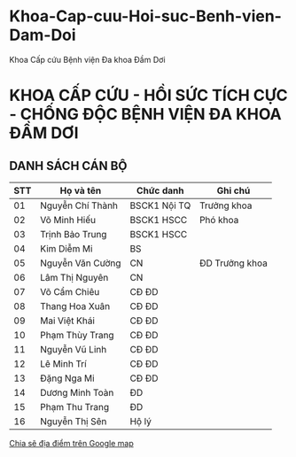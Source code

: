 # Khoa-Cap-cuu-Hoi-suc-Benh-vien-Dam-Doi
Khoa Cấp cứu Bệnh viện Đa khoa Đầm Dơi

# KHOA CẤP CỨU - HỒI SỨC TÍCH CỰC - CHỐNG ĐỘC BỆNH VIỆN ĐA KHOA ĐẦM DƠI #

## DANH SÁCH CÁN BỘ ##

STT | Họ và tên | Chức danh | Ghi chú
-- | -- | -- | -- 
01 | Nguyễn Chí Thành | BSCK1 Nội TQ | Trưởng khoa |  
02 | Võ Minh Hiếu | BSCK1 HSCC | Phó khoa |  
03 | Trịnh Bảo Trung | BSCK1 HSCC |  |  
04 | Kim Diễm Mi | BS ||
05 | Nguyễn Văn Cường |CN| ĐD Trưởng khoa | 
06 | Lâm Thị Nguyên | CN | |  
07 | Võ Cẩm Chiêu | CĐ ĐD | |  
08 | Thang Hoa Xuân | CĐ ĐD | |  
09 | Mai Việt Khái | CĐ ĐD | |  
10 | Phạm Thùy Trang | CĐ ĐD | |  
11 | Nguyễn Vũ Linh | CĐ ĐD | |  
12 | Lê Minh Trí | CĐ ĐD | |  
13 | Đặng Nga Mi | CĐ ĐD | |  
14 | Dương Minh Toàn | ĐD | |  
15|Phạm Thu Trang|ĐD|
16 | Nguyễn Thị Sên | Hộ lý | |  

[Chia sẽ địa điểm trên Google map](https://goo.gl/maps/zsLKfy4jcuzFaPQx6)

